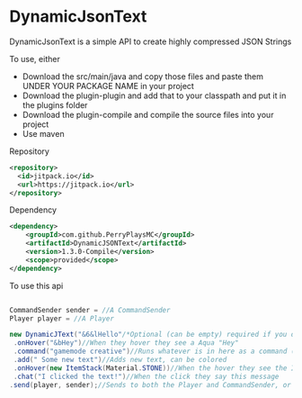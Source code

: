 # DynamicJsonText
DynamicJsonText is a simple API to create highly compressed JSON Strings


To use, either 
 - Download the src/main/java and copy those files and paste them UNDER YOUR PACKAGE NAME in your project
 - Download the plugin-plugin and add that to your classpath and put it in the plugins folder
 - Download the plugin-compile and compile the source files into your project
 - Use maven
 
Repository
```xml
<repository>
  <id>jitpack.io</id>
  <url>https://jitpack.io</url>
</repository>
```
Dependency
```xml
<dependency>
    <groupId>com.github.PerryPlaysMC</groupId>
    <artifactId>DynamicJSONText</artifactId>
    <version>1.3.0-Compile</version>
    <scope>provided</scope>
</dependency>
```


To use this api

```java

CommandSender sender = //A CommandSender
Player player = //A Player

new DynamicJText("&6&lHello"/*Optional (can be empty) required if you don't do .add before events/colors*/)
 .onHover("&bHey")//When they hover they see a Aqua "Hey"
 .command("gamemode creative")//Runs whatever is in here as a command (/ is optional)
 .add(" Some new text")//Adds new text, can be colored
 .onHover(new ItemStack(Material.STONE))//When the hover they see the ItemStack tooltip
 .chat("I clicked the text!")//When the click they say this message
.send(player, sender);//Sends to both the Player and CommandSender, or just pass one of the two in
```
